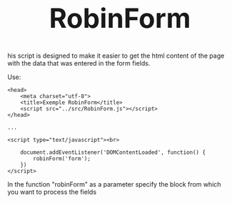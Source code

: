 <h1 style="text-align:center; font-size:60px;">RobinForm</h1>

<p>his script is designed to make it easier to get the html content of the page with the data that was entered in the form fields.</p>

Use:

``` 
<head>
    <meta charset="utf-8">
    <title>Exemple RobinForm</title>
    <script src="../src/RobinForm.js"></script>
</head>

...

<script type="text/javascript"><br>
    
    document.addEventListener('DOMContentLoaded', function() {
        robinForm('form');
    }) 
</script>
```
<p>In the function "robinForm" as a parameter specify the block from which you want to process the fields</p>
